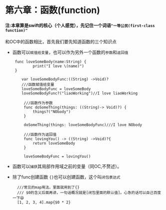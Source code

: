 # 第六章：函数(function)
#### 注:本章算是swift的核心（个人感觉），先记住一个词语```"一等公民(first-class function)"```

和OC中的函数相比，首先我们要先知道函数的三个知识点

*  函数可以```赋值给变量```，也可以作为另外一个函数的```参数```和```返回值```


        func loveSomeBody(name:String) {
                print("I love \(name)")
        }
            
           var loveSomeBodyFunc:((String) ->Void)?
           ///函数赋值给变量
           loveSomeBodyFunc = loveSomeBody
           loveSomeBodyFunc?("liaoWorking")//I love liaoWorking
           
            ///函数作为参数
            func doSomeThing(things: ((String)-> Void)?) {
                things?("NObody")
            }
            
            doSomeThing(things: loveSomeBodyFunc)///I love NObody

            ///函数作为返回值
            func lovingYou() -> ((String) ->Void)?{
                return loveSomeBody
            }
            
            loveSomeBodyFunc = lovingYou()

        
           
* 函数可以```捕获```其局部作用域之前的变量（同OC,不赘述）。
  
* 除了func创建函数 ```{}```也可以创建函数，这个叫```闭包表达式```
    
        ///常见的map用法，里面就用到了{}
        /// $0的含义后面再讲，一句话概况就是[闭包里面的默认值]。心急的话可以自己百度一下😆
        [1, 2, 3, 4].map{$0 * 2}

 


